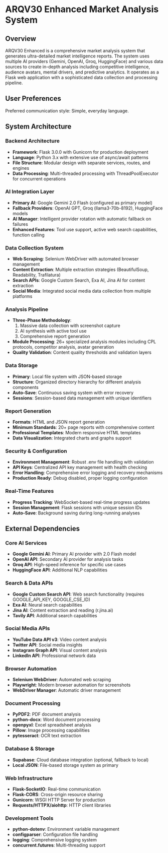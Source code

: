 # ARQV30 Enhanced Market Analysis System

## Overview

ARQV30 Enhanced is a comprehensive market analysis system that generates ultra-detailed market intelligence reports. The system uses multiple AI providers (Gemini, OpenAI, Groq, HuggingFace) and various data sources to create in-depth analysis including competitive intelligence, audience avatars, mental drivers, and predictive analytics. It operates as a Flask web application with a sophisticated data collection and processing pipeline.

## User Preferences

Preferred communication style: Simple, everyday language.

## System Architecture

### Backend Architecture
- **Framework**: Flask 3.0.0 with Gunicorn for production deployment
- **Language**: Python 3.x with extensive use of async/await patterns
- **File Structure**: Modular design with separate services, routes, and engines
- **Data Processing**: Multi-threaded processing with ThreadPoolExecutor for concurrent operations

### AI Integration Layer
- **Primary AI**: Google Gemini 2.0 Flash (configured as primary model)
- **Fallback Providers**: OpenAI GPT, Groq (llama3-70b-8192), HuggingFace models
- **AI Manager**: Intelligent provider rotation with automatic fallback on failures
- **Enhanced Features**: Tool use support, active web search capabilities, function calling

### Data Collection System
- **Web Scraping**: Selenium WebDriver with automated browser management
- **Content Extraction**: Multiple extraction strategies (BeautifulSoup, Readability, Trafilatura)
- **Search APIs**: Google Custom Search, Exa AI, Jina AI for content extraction
- **Social Media**: Integrated social media data collection from multiple platforms

### Analysis Pipeline
- **Three-Phase Methodology**: 
  1. Massive data collection with screenshot capture
  2. AI synthesis with active tool use
  3. Comprehensive report generation
- **Module Processing**: 26+ specialized analysis modules including CPL protocols, competitor analysis, avatar generation
- **Quality Validation**: Content quality thresholds and validation layers

### Data Storage
- **Primary**: Local file system with JSON-based storage
- **Structure**: Organized directory hierarchy for different analysis components
- **Auto-Save**: Continuous saving system with error recovery
- **Sessions**: Session-based data management with unique identifiers

### Report Generation
- **Formats**: HTML and JSON report generation
- **Minimum Standards**: 20+ page reports with comprehensive content
- **Professional Templates**: Modern responsive HTML templates
- **Data Visualization**: Integrated charts and graphs support

### Security & Configuration
- **Environment Management**: Robust .env file handling with validation
- **API Keys**: Centralized API key management with health checking
- **Error Handling**: Comprehensive error logging and recovery mechanisms
- **Production Ready**: Debug disabled, proper logging configuration

### Real-Time Features
- **Progress Tracking**: WebSocket-based real-time progress updates
- **Session Management**: Flask sessions with unique session IDs
- **Auto-Save**: Background saving during long-running analyses

## External Dependencies

### Core AI Services
- **Google Gemini AI**: Primary AI provider with 2.0 Flash model
- **OpenAI API**: Secondary AI provider for analysis tasks
- **Groq API**: High-speed inference for specific use cases
- **HuggingFace API**: Additional NLP capabilities

### Search & Data APIs
- **Google Custom Search API**: Web search functionality (requires GOOGLE_API_KEY, GOOGLE_CSE_ID)
- **Exa AI**: Neural search capabilities
- **Jina AI**: Content extraction and reading (r.jina.ai)
- **Tavily API**: Additional search capabilities

### Social Media APIs
- **YouTube Data API v3**: Video content analysis
- **Twitter API**: Social media insights
- **Instagram Graph API**: Visual content analysis
- **LinkedIn API**: Professional network data

### Browser Automation
- **Selenium WebDriver**: Automated web scraping
- **Playwright**: Modern browser automation for screenshots
- **WebDriver Manager**: Automatic driver management

### Document Processing
- **PyPDF2**: PDF document analysis
- **python-docx**: Word document processing  
- **openpyxl**: Excel spreadsheet analysis
- **Pillow**: Image processing capabilities
- **pytesseract**: OCR text extraction

### Database & Storage
- **Supabase**: Cloud database integration (optional, fallback to local)
- **Local JSON**: File-based storage system as primary

### Web Infrastructure
- **Flask-SocketIO**: Real-time communication
- **Flask-CORS**: Cross-origin resource sharing
- **Gunicorn**: WSGI HTTP Server for production
- **Requests/HTTPX/aiohttp**: HTTP client libraries

### Development Tools
- **python-dotenv**: Environment variable management
- **configparser**: Configuration file handling
- **logging**: Comprehensive logging system
- **concurrent.futures**: Multi-threading support